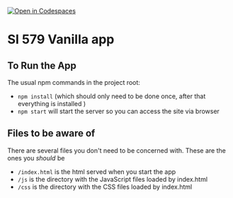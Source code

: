 [![Open in Codespaces](https://classroom.github.com/assets/launch-codespace-f4981d0f882b2a3f0472912d15f9806d57e124e0fc890972558857b51b24a6f9.svg)](https://classroom.github.com/open-in-codespaces?assignment_repo_id=9893772)
# SI 579 Vanilla app

## To Run the App
The usual npm commands in the project root:
- `npm install` (which should only need to be done once, after that everything is installed )
- `npm start` will start the server so you can access the site via browser

## Files to be aware of
There are several files you don't need to be concerned with.
These are the ones you _should_ be
- `/index.html` is the html served when you start the app
- `/js` is the directory with the JavaScript files loaded by index.html
- `/css` is the directory with the CSS files loaded by index.html
